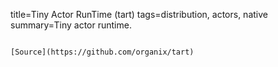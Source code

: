 title=Tiny Actor RunTime (tart)
tags=distribution, actors, native
summary=Tiny actor runtime.
~~~~~~

[Source](https://github.com/organix/tart)
